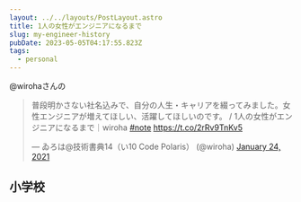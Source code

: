 ```yaml
---
layout: ../../layouts/PostLayout.astro
title: 1人の女性がエンジニアになるまで
slug: my-engineer-history
pubDate: 2023-05-05T04:17:55.823Z
tags:
  - personal
---
```

@wirohaさんの[](https://note.com/wiroha/n/n72cd1ad2d168)

<blockquote class="twitter-tweet"><p lang="ja" dir="ltr">普段明かさない社名込みで、自分の人生・キャリアを綴ってみました。女性エンジニアが増えてほしい、活躍してほしいのです。 / 1人の女性がエンジニアになるまで｜wiroha <a href="https://twitter.com/hashtag/note?src=hash&amp;ref_src=twsrc%5Etfw">#note</a> <a href="https://t.co/2rRv9TnKv5">https://t.co/2rRv9TnKv5</a></p>&mdash; ゐろは@技術書典14（い10 Code Polaris） (@wiroha) <a href="https://twitter.com/wiroha/status/1353321384324161537?ref_src=twsrc%5Etfw">January 24, 2021</a></blockquote> <script async src="https://platform.twitter.com/widgets.js" charset="utf-8"></script>



## 小学校